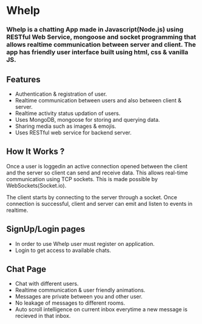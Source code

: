 # **Whelp**

### Whelp is a chatting App made in Javascript(Node.js) using RESTful Web Service, mongoose and socket programming that allows realtime communication between server and client. The app has friendly user interface built using html, css & vanilla JS.

## Features

- Authentication & registration of user.
- Realtime communication between users and also between client & server.
- Realtime activity status updation of users.
- Uses MongoDB, mongoose for storing and querying data.
- Sharing media such as images & emojis.
- Uses RESTful web service for backend server.

## How It Works ?

Once a user is loggedin an active connection opened between the client and the server so client can send and receive data. This allows real-time communication using TCP sockets. This is made possible by WebSockets(Socket.io).

The client starts by connecting to the server through a socket. Once connection is successful, client and server can emit and listen to events in realtime.

## SignUp/Login pages

- In order to use Whelp user must register on application.
- Login to get access to available chats.

## Chat Page

- Chat with different users.
- Realtime communication & user friendly animations.
- Messages are private between you and other user.
- No leakage of messages to different rooms.
- Auto scroll intelligence on current inbox everytime a new message is recieved in that inbox.
